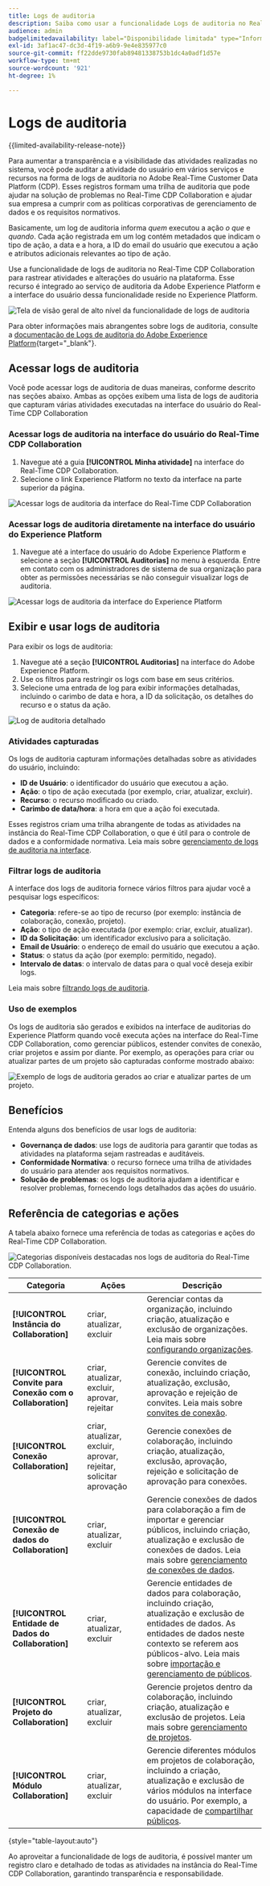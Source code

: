 ```yaml
---
title: Logs de auditoria
description: Saiba como usar a funcionalidade Logs de auditoria no Real-Time CDP Collaboration para rastrear atividades e alterações do usuário.
audience: admin
badgelimitedavailability: label="Disponibilidade limitada" type="Informative" url="https://helpx.adobe.com/br/legal/product-descriptions/real-time-customer-data-platform-collaboration.html newtab=true"
exl-id: 3af1ac47-dc3d-4f19-a6b9-9e4e835977c0
source-git-commit: ff22dde9730fab89481338753b1dc4a0adf1d57e
workflow-type: tm+mt
source-wordcount: '921'
ht-degree: 1%

---
```


# Logs de auditoria

{{limited-availability-release-note}}

Para aumentar a transparência e a visibilidade das atividades realizadas no sistema, você pode auditar a atividade do usuário em vários serviços e recursos na forma de logs de auditoria no Adobe Real-Time Customer Data Platform (CDP). Esses registros formam uma trilha de auditoria que pode ajudar na solução de problemas no Real-Time CDP Collaboration e ajudar sua empresa a cumprir com as políticas corporativas de gerenciamento de dados e os requisitos normativos.

Basicamente, um log de auditoria informa *quem* executou a ação *o que* e *quando*. Cada ação registrada em um log contém metadados que indicam o tipo de ação, a data e a hora, a ID do email do usuário que executou a ação e atributos adicionais relevantes ao tipo de ação.

Use a funcionalidade de logs de auditoria no Real-Time CDP Collaboration para rastrear atividades e alterações do usuário na plataforma. Esse recurso é integrado ao serviço de auditoria da Adobe Experience Platform e a interface do usuário dessa funcionalidade reside no Experience Platform.

![Tela de visão geral de alto nível da funcionalidade de logs de auditoria](/help/assets/setup/audit-logs/audit-logs-overview.png)

Para obter informações mais abrangentes sobre logs de auditoria, consulte a [documentação de Logs de auditoria do Adobe Experience Platform](https://experienceleague.adobe.com/pt-br/docs/experience-platform/landing/governance-privacy-security/audit-logs/overview){target="_blank"}.

## Acessar logs de auditoria

Você pode acessar logs de auditoria de duas maneiras, conforme descrito nas seções abaixo. Ambas as opções exibem uma lista de logs de auditoria que capturam várias atividades executadas na interface do usuário do Real-Time CDP Collaboration

### Acessar logs de auditoria na interface do usuário do Real-Time CDP Collaboration

1. Navegue até a guia **[!UICONTROL Minha atividade]** na interface do Real-Time CDP Collaboration.
2. Selecione o link Experience Platform no texto da interface na parte superior da página.

![Acessar logs de auditoria da interface do Real-Time CDP Collaboration](/help/assets/setup/audit-logs/access-from-collaboration-ui.png)

### Acessar logs de auditoria diretamente na interface do usuário do Experience Platform

1. Navegue até a interface do usuário do Adobe Experience Platform e selecione a seção **[!UICONTROL Auditorias]** no menu à esquerda. Entre em contato com os administradores de sistema de sua organização para obter as permissões necessárias se não conseguir visualizar logs de auditoria.

![Acessar logs de auditoria da interface do Experience Platform](/help/assets/setup/audit-logs/access-from-experience-platform-ui.png)

## Exibir e usar logs de auditoria

Para exibir os logs de auditoria:

1. Navegue até a seção **[!UICONTROL Auditorias]** na interface do Adobe Experience Platform.
2. Use os filtros para restringir os logs com base em seus critérios.
3. Selecione uma entrada de log para exibir informações detalhadas, incluindo o carimbo de data e hora, a ID da solicitação, os detalhes do recurso e o status da ação.

![Log de auditoria detalhado](/help/assets/setup/audit-logs/filters-and-detailed-view.png)

### Atividades capturadas

Os logs de auditoria capturam informações detalhadas sobre as atividades do usuário, incluindo:

* **ID de Usuário**: o identificador do usuário que executou a ação.
* **Ação**: o tipo de ação executada (por exemplo, criar, atualizar, excluir).
* **Recurso**: o recurso modificado ou criado.
* **Carimbo de data/hora**: a hora em que a ação foi executada.

Esses registros criam uma trilha abrangente de todas as atividades na instância do Real-Time CDP Collaboration, o que é útil para o controle de dados e a conformidade normativa. Leia mais sobre [gerenciamento de logs de auditoria na interface](https://experienceleague.adobe.com/pt-br/docs/experience-platform/landing/governance-privacy-security/audit-logs/overview#managing-audit-logs-in-the-ui).

### Filtrar logs de auditoria

A interface dos logs de auditoria fornece vários filtros para ajudar você a pesquisar logs específicos:

* **Categoria**: refere-se ao tipo de recurso (por exemplo: instância de colaboração, conexão, projeto).
* **Ação**: o tipo de ação executada (por exemplo: criar, excluir, atualizar).
* **ID da Solicitação**: um identificador exclusivo para a solicitação.
* **Email de Usuário**: o endereço de email do usuário que executou a ação.
* **Status**: o status da ação (por exemplo: permitido, negado).
* **Intervalo de datas**: o intervalo de datas para o qual você deseja exibir logs.

Leia mais sobre [filtrando logs de auditoria](https://experienceleague.adobe.com/pt-br/docs/experience-platform/landing/governance-privacy-security/audit-logs/overview#filter-audit-logs).

### Uso de exemplos

Os logs de auditoria são gerados e exibidos na interface de auditorias do Experience Platform quando você executa ações na interface do Real-Time CDP Collaboration, como gerenciar públicos, estender convites de conexão, criar projetos e assim por diante. Por exemplo, as operações para criar ou atualizar partes de um projeto são capturadas conforme mostrado abaixo:

![Exemplo de logs de auditoria gerados ao criar e atualizar partes de um projeto.](/help/assets/setup/audit-logs/create-project-audits.png)

## Benefícios

Entenda alguns dos benefícios de usar logs de auditoria:

* **Governança de dados**: use logs de auditoria para garantir que todas as atividades na plataforma sejam rastreadas e auditáveis.
* **Conformidade Normativa**: o recurso fornece uma trilha de atividades do usuário para atender aos requisitos normativos.
* **Solução de problemas**: os logs de auditoria ajudam a identificar e resolver problemas, fornecendo logs detalhados das ações do usuário.

## Referência de categorias e ações

A tabela abaixo fornece uma referência de todas as categorias e ações do Real-Time CDP Collaboration.

![Categorias disponíveis destacadas nos logs de auditoria do Real-Time CDP Collaboration.](/help/assets/setup/audit-logs/available-categories.png)

| Categoria | Ações | Descrição |
|-------------------------------|------------------------------------------|-------------|
| **[!UICONTROL Instância do Collaboration]** | criar, atualizar, excluir | Gerenciar contas da organização, incluindo criação, atualização e exclusão de organizações. Leia mais sobre [configurando organizações](/help/guide/setup/onboard-organization.md). |
| **[!UICONTROL Convite para Conexão com o Collaboration]** | criar, atualizar, excluir, aprovar, rejeitar | Gerencie convites de conexão, incluindo criação, atualização, exclusão, aprovação e rejeição de convites. Leia mais sobre [convites de conexão](/help/guide/connect/establishing-connections.md). |
| **[!UICONTROL Conexão Collaboration]** | criar, atualizar, excluir, aprovar, rejeitar, solicitar aprovação | Gerencie conexões de colaboração, incluindo criação, atualização, exclusão, aprovação, rejeição e solicitação de aprovação para conexões. |
| **[!UICONTROL Conexão de dados do Collaboration]** | criar, atualizar, excluir | Gerencie conexões de dados para colaboração a fim de importar e gerenciar públicos, incluindo criação, atualização e exclusão de conexões de dados. Leia mais sobre [gerenciamento de conexões de dados](/help/guide/setup/manage-data-connection.md). |
| **[!UICONTROL Entidade de Dados do Collaboration]** | criar, atualizar, excluir | Gerencie entidades de dados para colaboração, incluindo criação, atualização e exclusão de entidades de dados. As entidades de dados neste contexto se referem aos públicos-alvo. Leia mais sobre [importação e gerenciamento de públicos](/help/guide/setup/onboard-audiences.md). |
| **[!UICONTROL Projeto do Collaboration]** | criar, atualizar, excluir | Gerencie projetos dentro da colaboração, incluindo criação, atualização e exclusão de projetos. Leia mais sobre [gerenciamento de projetos](/help/guide/collaborate/manage-projects.md). |
| **[!UICONTROL Módulo Collaboration]** | criar, atualizar, excluir | Gerencie diferentes módulos em projetos de colaboração, incluindo a criação, atualização e exclusão de vários módulos na interface do usuário. Por exemplo, a capacidade de [compartilhar públicos](/help/guide/collaborate/share.md). |

{style="table-layout:auto"}

Ao aproveitar a funcionalidade de logs de auditoria, é possível manter um registro claro e detalhado de todas as atividades na instância do Real-Time CDP Collaboration, garantindo transparência e responsabilidade.
